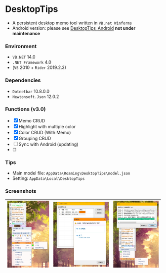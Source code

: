# DesktopTips

+ A persistent desktop memo tool written in `VB.net Winforms`
+ Android version: please see [DesktopTips_Android](https://github.com/Aoi-hosizora/DesktopTips_Android) **not under maintenance**

### Environment

+ `VB.NET` 14.0
+ `.NET Framework` 4.0
+ (`VS` 2010 + `Rider` 2019.2.3)

### Dependencies

+ `Dotnetbar` 10.8.0.0
+ `Newtonsoft.Json` 12.0.2

### Functions (v3.0)

+ [x] Memo CRUD
+ [x] Highlight with multiple color
+ [x] Color CRUD (With Memo)
+ [x] Grouping CRUD
+ [ ] Sync with Android (updating)
+ [ ]

### Tips

+ Main model file: `AppData\Roaming\DesktopTips\model.json`
+ Setting: `AppData\Local\DesktopTips`

### Screenshots

|![Screenshots_1](./assets/Screenshots_1.jpg)|![Screenshots_2](./assets/Screenshots_2.jpg)|![Screenshots_3](./assets/Screenshots_3.jpg)|
|:---:|:---:|:---:|

